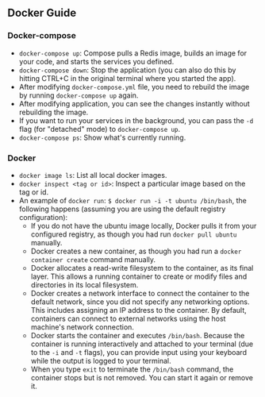 ## Docker Guide

### Docker-compose

- `docker-compose up`: Compose pulls a Redis image, builds an image for your code, and starts the services you defined.
- `docker-compose down`: Stop the application (you can also do this by hitting CTRL+C in the original terminal where you started the app).
- After modifying `docker-compose.yml` file, you need to rebuild the image by running `docker-compose up` again.
- After modifying application, you can see the changes instantly without rebuilding the image.
- If you want to run your services in the background, you can pass the `-d` flag (for "detached" mode) to `docker-compose up`.
- `docker-compose ps`: Show what's currently running.

### Docker

- `docker image ls`: List all local docker images.
- `docker inspect <tag or id>`: Inspect a particular image based on the tag or id.
- An example of `docker run`: `$ docker run -i -t ubuntu /bin/bash`, the following happens (assuming you are using the default registry configuration):
    - If you do not have the ubuntu image locally, Docker pulls it from your configured registry, as though you had run `docker pull ubuntu` manually.
    - Docker creates a new container, as though you had run a `docker container create` command manually.
    - Docker allocates a read-write filesystem to the container, as its final layer. This allows a running container to create or modify files and directories in its local filesystem.
    - Docker creates a network interface to connect the container to the default network, since you did not specify any networking options. This includes assigning an IP address to the container. By default, containers can connect to external networks using the host machine's network connection.
    - Docker starts the container and executes `/bin/bash`. Because the container is running interactively and attached to your terminal (due to the `-i` and `-t` flags), you can provide input using your keyboard while the output is logged to your terminal.
    - When you type `exit` to terminate the `/bin/bash` command, the container stops but is not removed. You can start it again or remove it.
